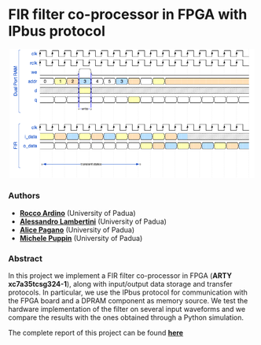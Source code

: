 # FIR filter co-processor in FPGA with IPbus protocol

<center>
    <img src="./wavedrom.png" alt="Drawing" style="width: 500px"/>
</center>


### Authors

* [**Rocco Ardino**](https://github.com/RoccoA97) (University of Padua)
* [**Alessandro Lambertini**](https://github.com/Lambe96) (University of Padua)
* [**Alice Pagano**](https://github.com/AlicePagano?tab=repositories) (University of Padua)
* [**Michele Puppin**](https://github.com/michelepuppin) (University of Padua)





### Abstract
In this project we implement a FIR filter co-processor in FPGA (**ARTY xc7a35tcsg324-1**), along with input/output data storage and transfer protocols. In particular, we use the IPbus protocol for communication with the FPGA board and a DPRAM component as memory source. We test the hardware implementation of the filter on several input waveforms and we compare the results with the ones obtained through a Python simulation.

The complete report of this project can be found [**here**](https://github.com/RoccoA97/VHDL_IPBUS_filter/blob/master/report/main/main.pdf)
